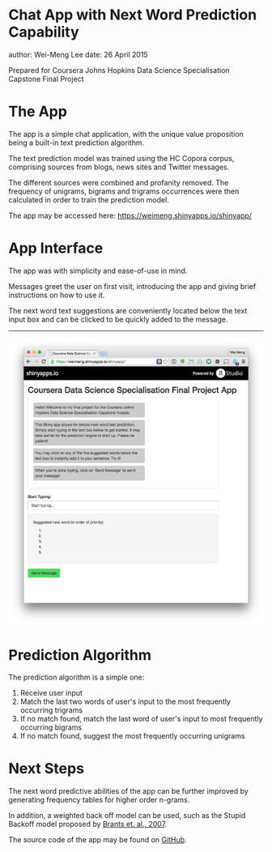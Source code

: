 Chat App with Next Word Prediction Capability
========================================================
author: Wei-Meng Lee
date: 26 April 2015

Prepared for Coursera Johns Hopkins Data Science Specialisation Capstone Final Project

The App
========================================================

The app is a simple chat application, with the unique value proposition being a built-in text prediction algorithm.

The text prediction model was trained using the HC Copora corpus, comprising sources from blogs, news sites and Twitter messages.

The different sources were combined and profanity removed. The frequency of unigrams, bigrams and trigrams occurrences were then calculated in order to train the prediction model.

The app may be accessed here: https://weimeng.shinyapps.io/shinyapp/

App Interface
========================================================

The app was with simplicity and ease-of-use in mind.

Messages greet the user on first visit, introducing the app and giving brief instructions on how to use it.

The next word text suggestions are conveniently located below the text input box and can be clicked to be quickly added to the message.
***
![](screenshot.png)

Prediction Algorithm
========================================================

The prediction algorithm is a simple one:

1. Receive user input
2. Match the last two words of user's input to the most frequently occurring trigrams
3. If no match found, match the last word of user's input to most frequently occurring bigrams
4. If no match found, suggest the most frequently occurring unigrams

Next Steps
========================================================

The next word predictive abilities of the app can be further improved by generating frequency tables for higher order n-grams.

In addition, a weighted back off model can be used, such as the Stupid Backoff model proposed by [Brants et. al., 2007](http://www.aclweb.org/anthology/D07-1090.pdf).

The source code of the app may be found on [GitHub](https://github.com/weimeng/datasciencecoursera/tree/master/10-dsscapstone-003/shinyapp).
